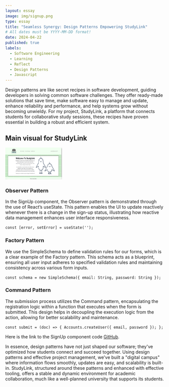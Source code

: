 ```yaml
---
layout: essay
image: img/signup.png
type: essay
title: "Seamless Synergy: Design Patterns Empowering StudyLink"
# All dates must be YYYY-MM-DD format!
date: 2024-04-22
published: true
labels:
  - Software Engineering
  - Learning
  - Reflect
  - Design Patterns
  - Javascript
---
```


Design patterns are like secret recipes in software development, guiding developers in solving common software challenges. They offer ready-made solutions that save time, make software easy to manage and update, enhance reliability and performance, and help systems grow without becoming unwieldy. For my project, StudyLink, a platform that connects students for collaborative study sessions, these recipes have proven essential in building a robust and efficient system.

## Main visual for StudyLink 
<img width="180" height="100" class="rounded float-start pe-4" src="../img/main.png" alt="Main visual for StudyLink">

### Observer Pattern
In the SignUp component, the Observer pattern is demonstrated through the use of React’s useState. This pattern enables the UI to update reactively whenever there is a change in the sign-up status, illustrating how reactive data management enhances user interface responsiveness.

```
const [error, setError] = useState('');
```

### Factory Pattern
We use the SimpleSchema to define validation rules for our forms, which is a clear example of the Factory pattern. This schema acts as a blueprint, ensuring all user input adheres to specified validation rules and maintaining consistency across various form inputs.
```
const schema = new SimpleSchema({ email: String, password: String });
```

### Command Pattern
The submission process utilizes the Command pattern, encapsulating the registration logic within a function that executes when the form is submitted. This design helps in decoupling the execution logic from the action, allowing for better scalability and maintenance.
```
const submit = (doc) => { Accounts.createUser({ email, password }); };
```
Here is the link to the SignUp component code [GitHub](https://github.com/phoenix-codecrafters/StudyLink/blob/main/app/imports/ui/pages/SignUp.jsx).

In essence, design patterns have not just shaped our software; they've optimized how students connect and succeed together. Using design patterns and effective project management, we've built a "digital campus" where information flows smoothly, updates are easy, and scalability is built-in. StudyLink, structured around these patterns and enhanced with effective tooling, offers a stable and dynamic environment for academic collaboration, much like a well-planned university that supports its students.
